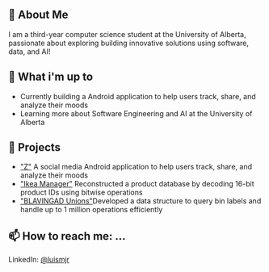 ## 👋 About Me
I am a third-year computer science student at the University of Alberta, passionate about exploring building innovative solutions using software, data, and AI!

## 🚀 What i'm up to
- Currently building a Android application to help users track, share, and analyze their moods
- Learning more about Software Engineering and AI at the University of Alberta

## 🧠 Projects
- ["Z"](https://github.com/cmput301-w25/project-z/issues/28) A social media Android application to help users track, share, and analyze their moods
- ["Ikea Manager"](https://github.com/cmput201-w24/lab-12-cmput201-luismjr.git) Reconstructed a product database by decoding 16-bit product IDs using bitwise operations
- ["BLAVINGAD Unions"](https://github.com/cmput201-w24/lab-10-cmput201-luismjr.git)Developed a data structure to query bin labels and handle up to 1 million operations efficiently

## 📫 How to reach me: ...
LinkedIn: [@luismjr](https://www.linkedin.com/in/luis-martinez-a42440192/)
